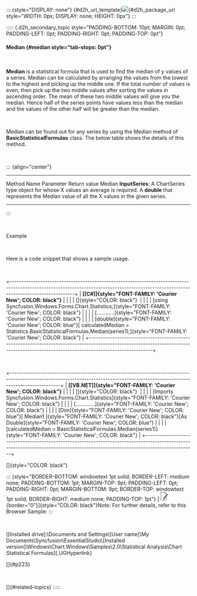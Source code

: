 ::: {style="DISPLAY: none"}
[](ms-xhelp:///?Id=d2h_url_template){#d2h_url_template}![](!package_url!){#d2h_package_url style="WIDTH: 0px; DISPLAY: none; HEIGHT: 0px"}
:::

::::: {.d2h_secondary_topic style="PADDING-BOTTOM: 10pt; MARGIN: 0pt; PADDING-LEFT: 0pt; PADDING-RIGHT: 0pt; PADDING-TOP: 0pt"}
#### Median {#median style="tab-stops: 0pt"}

 

**Median** is a statistical formula that is used to find the median of y values of a series. Median can be calculated by arranging the values from the lowest to the highest and picking up the middle one. If the total number of values is even, then pick up the two middle values after sorting the values in ascending order. The mean of these two middle values will give you the median. Hence half of the series points have values less than the median and the values of the other half will be greater than the median.

 

Median can be found out for any series by using the Median method of **BasicStatisticalFormulas** class. The below table shows the details of this method.

 

::: {align="center"}
  ------------- --------------------------------------------------------------------------------------- ----------------------------------------------------------------------------------------
  Method Name   Parameter                                                                               Return value
  Median        **InputSeries**: A ChartSeries type object for whose X values an average is required.   A **double** that represents the Median value of all the X values in the given series.
  ------------- --------------------------------------------------------------------------------------- ----------------------------------------------------------------------------------------
:::

 

Example

 

Here is a code snippet that shows a sample usage.

 

+---------------------------------------------------------------------------------------------------------------------------------------------------------------------------------------+
| **[\[C#\]]{style="FONT-FAMILY: 'Courier New'; COLOR: black"}**                                                                                                                        |
|                                                                                                                                                                                       |
| []{style="COLOR: black"}                                                                                                                                                              |
|                                                                                                                                                                                       |
| [using Syncfusion.Windows.Forms.Chart.Statistics;]{style="FONT-FAMILY: 'Courier New'; COLOR: black"}                                                                                  |
|                                                                                                                                                                                       |
| [\...\...\...\...]{style="FONT-FAMILY: 'Courier New'; COLOR: black"}                                                                                                                  |
|                                                                                                                                                                                       |
| [double]{style="FONT-FAMILY: 'Courier New'; COLOR: blue"}[ calculatedMedian = Statistics.BasicStatisticalFormulas.Median(series1);]{style="FONT-FAMILY: 'Courier New'; COLOR: black"} |
+---------------------------------------------------------------------------------------------------------------------------------------------------------------------------------------+

 

+---------------------------------------------------------------------------------------------------------------------------------------------------------------------------------+
| **[\[VB.NET\]]{style="FONT-FAMILY: 'Courier New'; COLOR: black"}**                                                                                                              |
|                                                                                                                                                                                 |
| []{style="COLOR: black"}                                                                                                                                                        |
|                                                                                                                                                                                 |
| [Imports Syncfusion.Windows.Forms.Chart.Statistics]{style="FONT-FAMILY: 'Courier New'; COLOR: black"}                                                                           |
|                                                                                                                                                                                 |
| [\...\...\...\....]{style="FONT-FAMILY: 'Courier New'; COLOR: black"}                                                                                                           |
|                                                                                                                                                                                 |
| [Dim]{style="FONT-FAMILY: 'Courier New'; COLOR: blue"}[ Median1 ]{style="FONT-FAMILY: 'Courier New'; COLOR: black"}[As Double]{style="FONT-FAMILY: 'Courier New'; COLOR: blue"} |
|                                                                                                                                                                                 |
| [calculatedMedian = BasicStatisticalFormulas.Median(series1)]{style="FONT-FAMILY: 'Courier New'; COLOR: black"}                                                                 |
+---------------------------------------------------------------------------------------------------------------------------------------------------------------------------------+

[]{style="COLOR: black"} 

::: {style="BORDER-BOTTOM: windowtext 1pt solid; BORDER-LEFT: medium none; PADDING-BOTTOM: 1pt; MARGIN-TOP: 9pt; PADDING-LEFT: 0pt; PADDING-RIGHT: 0pt; MARGIN-BOTTOM: 9pt; BORDER-TOP: windowtext 1pt solid; BORDER-RIGHT: medium none; PADDING-TOP: 1pt"}
[![](ImagesExt/image84_1.jpg){border="0"}]{style="COLOR: black"}Note: For further details, refer to this Browser Sample:
:::

 

[\[Installed drive\]:\\Documents and Settings\\\[User name\]\\My Documents\\Syncfusion\\EssentialStudio\\\[Installed version\]\\Windows\\Chart.Windows\\Samples\\2.0\\Statistical Analysis\\Chart Statistical Formulas]{.UGHyperlink}

[]{#p223} 

 

[]{#related-topics}
:::::
